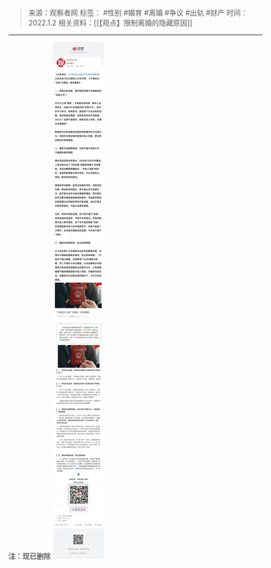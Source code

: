 > 来源：观察者网
> 标签： #性别 #婚育 #离婚 #争议 #出轨 #财产
> 时间：2022.1.2
> 相关资料：[[【观点】限制离婚的隐藏原因]]
***
注：现已删除
[![4721144597056620.jpg](https://raw.githubusercontent.com/bluntvoice/mypic/main/4721144597056620.jpg)](https://raw.githubusercontent.com/bluntvoice/mypic/main/4721144597056620.jpg)
